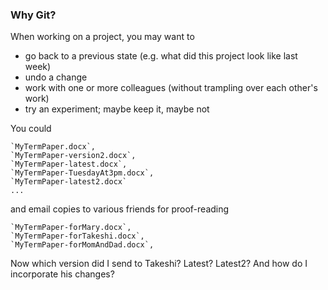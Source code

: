 ### Why Git?

When working on a project, you may want to

- go back to a previous state (e.g. what did this project look like last week)
- undo a change
- work with one or more colleagues (without trampling over each other's work)
- try an experiment; maybe keep it, maybe not

You could

    `MyTermPaper.docx`, 
    `MyTermPaper-version2.docx`, 
    `MyTermPaper-latest.docx`, 
    `MyTermPaper-TuesdayAt3pm.docx`,
    `MyTermPaper-latest2.docx`
    ...

and email copies to various friends for proof-reading

    `MyTermPaper-forMary.docx`, 
    `MyTermPaper-forTakeshi.docx`, 
    `MyTermPaper-forMomAndDad.docx`, 

Now which version did I send to Takeshi? Latest? Latest2? And how do I incorporate his changes?

